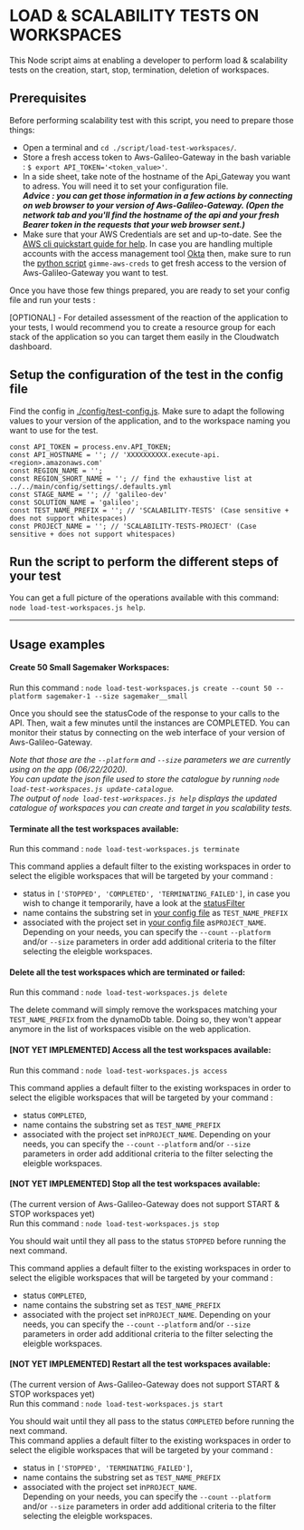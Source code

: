 # LOAD & SCALABILITY TESTS ON WORKSPACES

This Node script aims at enabling a developer to perform load & scalability tests on the creation, start, stop, termination, deletion of workspaces.



## Prerequisites 

Before performing scalability test with this script, you need to prepare those things:
- Open a terminal and `cd ./script/load-test-workspaces/`.
- Store a fresh access token to Aws-Galileo-Gateway in the bash variable : `$ export API_TOKEN='<token_value>'`.
- In a side sheet, take note of the hostname of the Api_Gateway you want to adress. You will need it to set your configuration file.  
___Advice : you can get those information in a few actions by connecting on web browser to your version of Aws-Galileo-Gateway. (Open the network tab and you'll find the hostname of the api and your fresh Bearer token in the requests that your web browser sent.)___
- Make sure that your AWS Credentials are set and up-to-date. See the [AWS cli quickstart guide for help](https://docs.aws.amazon.com/cli/latest/userguide/cli-configure-quickstart.html). In case you are handling multiple accounts with the access management tool [Okta](https://www.okta.com) then, make sure to run the [python script](https://github.com/Nike-Inc/gimme-aws-creds) `gimme-aws-creds` to get fresh access to the version of Aws-Galileo-Gateway you want to test.


Once you have those few things prepared, you are ready to set your config file and run your tests :

[OPTIONAL] - For detailed assessment of the reaction of the application to your tests, I would recommend you to create a resource group for each stack of the application so you can target them easily in the Cloudwatch dashboard.


## Setup the configuration of the test in the config file

Find the config in [./config/test-config.js](./config/test-config.js).
Make sure to adapt the following values to your version of the application, and to the workspace naming you want to use for the test.
```
const API_TOKEN = process.env.API_TOKEN;
const API_HOSTNAME = ''; // 'XXXXXXXXXX.execute-api.<region>.amazonaws.com'
const REGION_NAME = '';
const REGION_SHORT_NAME = ''; // find the exhaustive list at ../../main/config/settings/.defaults.yml
const STAGE_NAME = ''; // 'galileo-dev'
const SOLUTION_NAME = 'galileo';
const TEST_NAME_PREFIX = ''; // 'SCALABILITY-TESTS' (Case sensitive + does not support whitespaces)
const PROJECT_NAME = ''; // 'SCALABILITY-TESTS-PROJECT' (Case sensitive + does not support whitespaces)
```


## Run the script to perform the different steps of your test

You can get a full picture of the operations available with this command: `node load-test-workspaces.js help`.


***
## Usage examples

#### Create 50 Small Sagemaker Workspaces: 

Run this command : `node load-test-workspaces.js create --count 50 --platform sagemaker-1 --size sagemaker__small`

Once you should see the statusCode of the response to your calls to the API. Then, wait a few minutes until the instances are COMPLETED.
You can monitor their status by connecting on the web interface of your version of Aws-Galileo-Gateway.

_Note that those are the ``--platform`` and `--size` parameters we are currently using on the app (06/22/2020)._  
_You can update the json file used to store the catalogue by running `node load-test-workspaces.js update-catalogue`._  
_The output of `node load-test-workspaces.js help` displays the updated catalogue of workspaces you can create and target in you scalability tests._


#### Terminate all the test workspaces available: 

Run this command : `node load-test-workspaces.js terminate`

This command applies a default filter to the existing workspaces in order to select the eligible workspaces that will be targeted by your command :
- status in `['STOPPED', 'COMPLETED', 'TERMINATING_FAILED']`, in case you wish to change it temporarily, have a look at the [statusFilter](./load-test-workspaces.js#L250)
- name contains the substring set in [your config file](./config/test-config.js) as `TEST_NAME_PREFIX` 
- associated with the project set in [your config file](./config/test-config.js) as`PROJECT_NAME`.
Depending on your needs, you can specify the `--count` `--platform` and/or `--size` parameters in order add additional criteria to the filter selecting the eleigble workspaces.


#### Delete all the test workspaces which are terminated or failed: 

Run this command : `node load-test-workspaces.js delete`

The delete command will simply remove the workspaces matching your `TEST_NAME_PREFIX` from the dynamoDb table. Doing so, they won't appear anymore in the list of workspaces visible on the web application.


#### [NOT YET IMPLEMENTED] Access all the test workspaces available: 

Run this command : `node load-test-workspaces.js access`

This command applies a default filter to the existing workspaces in order to select the eligible workspaces that will be targeted by your command :
- status `COMPLETED`, 
- name contains the substring set as `TEST_NAME_PREFIX` 
- associated with the project set in`PROJECT_NAME`.
Depending on your needs, you can specify the `--count` `--platform` and/or `--size` parameters in order add additional criteria to the filter selecting the eleigble workspaces.

#### [NOT YET IMPLEMENTED] Stop all the test workspaces available: 

(The current version of Aws-Galileo-Gateway does not support START & STOP workspaces yet)  
Run this command : `node load-test-workspaces.js stop`

You should wait until they all pass to the status `STOPPED` before running the next command.

This command applies a default filter to the existing workspaces in order to select the eligible workspaces that will be targeted by your command :
- status `COMPLETED`, 
- name contains the substring set as `TEST_NAME_PREFIX` 
- associated with the project set in`PROJECT_NAME`.
Depending on your needs, you can specify the `--count` `--platform` and/or `--size` parameters in order add additional criteria to the filter selecting the eleigble workspaces.

#### [NOT YET IMPLEMENTED] Restart all the test workspaces available: 

(The current version of Aws-Galileo-Gateway does not support START & STOP workspaces yet)  
Run this command : `node load-test-workspaces.js start`

You should wait until they all pass to the status `COMPLETED` before running the next command.  
This command applies a default filter to the existing workspaces in order to select the eligible workspaces that will be targeted by your command :
- status in `['STOPPED', 'TERMINATING_FAILED']`, 
- name contains the substring set as `TEST_NAME_PREFIX` 
- associated with the project set in`PROJECT_NAME`.  
Depending on your needs, you can specify the `--count` `--platform` and/or `--size` parameters in order add additional criteria to the filter selecting the eleigble workspaces.